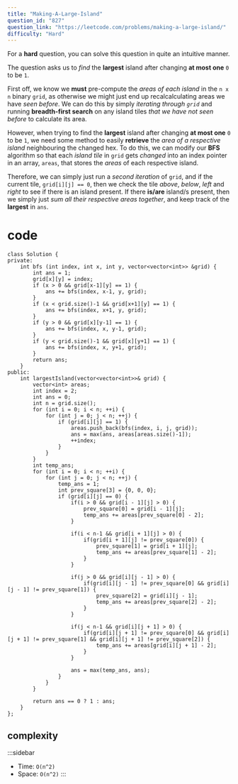 ```yaml
---
title: "Making-A-Large-Island"
question_id: "827"
question_link: "https://leetcode.com/problems/making-a-large-island/"
difficulty: "Hard"
---
```


For a **hard** question, you can solve this question in quite an intuitive manner.

The question asks us to *find* the **largest** island after changing **at most one** `0` to be `1`.

First off, we know we **must** pre-compute the *areas of each island* in the `n x n` binary `grid`,
as otherwise we might just end up recalcalculating areas we have *seen before*.
We can do this by simply *iterating through `grid`* and running **breadth-first search** on any island tiles *that we have not seen before* to calculate its area.

However, when trying to find the **largest** island after changing **at most one** `0` to be `1`,
we need some method to easily **retrieve** the *area of a respective island* neighbouring the changed hex.
To do this, we can modify our **BFS** algorithm so that each *island tile* in `grid` gets *changed* into an index pointer in an array, `areas`,
that stores the *areas* of each respective island.

Therefore, we can simply just run a *second iteration* of `grid`, and if the current tile, `grid[i][j] == 0`,
then we check the tile *above*, *below*, *left* and *right* to see if there is an island present.
If there **is/are** island/s present, then we simply just *sum all their respective areas together*,
and keep track of the **largest** in `ans`.

# cod<span>e</span>

```{.cpp}
class Solution {
private:
    int bfs (int index, int x, int y, vector<vector<int>> &grid) {
        int ans = 1;
        grid[x][y] = index;
        if (x > 0 && grid[x-1][y] == 1) {
            ans += bfs(index, x-1, y, grid);
        }
        if (x < grid.size()-1 && grid[x+1][y] == 1) {
            ans += bfs(index, x+1, y, grid);
        }
        if (y > 0 && grid[x][y-1] == 1) {
            ans += bfs(index, x, y-1, grid);
        }
        if (y < grid.size()-1 && grid[x][y+1] == 1) {
            ans += bfs(index, x, y+1, grid);
        }
        return ans;
    }
public:
    int largestIsland(vector<vector<int>>& grid) {
        vector<int> areas;
        int index = 2;
        int ans = 0;
        int n = grid.size();
        for (int i = 0; i < n; ++i) {
            for (int j = 0; j < n; ++j) {
                if (grid[i][j] == 1) {
                    areas.push_back(bfs(index, i, j, grid));
                    ans = max(ans, areas[areas.size()-1]);
                    ++index;
                }
            }
        }
        int temp_ans;
        for (int i = 0; i < n; ++i) {
            for (int j = 0; j < n; ++j) {
                temp_ans = 1;
                int prev_square[3] = {0, 0, 0};
                if (grid[i][j] == 0) {
                    if(i > 0 && grid[i - 1][j] > 0) {
                        prev_square[0] = grid[i - 1][j];
                        temp_ans += areas[prev_square[0] - 2];
                    }

                    if(i < n-1 && grid[i + 1][j] > 0) {
                        if(grid[i + 1][j] != prev_square[0]) {
                            prev_square[1] = grid[i + 1][j];
                            temp_ans += areas[prev_square[1] - 2];
                        }
                    }

                    if(j > 0 && grid[i][j - 1] > 0) {
                        if(grid[i][j - 1] != prev_square[0] && grid[i][j - 1] != prev_square[1]) {
                            prev_square[2] = grid[i][j - 1];
                            temp_ans += areas[prev_square[2] - 2];
                        }
                    }

                    if(j < n-1 && grid[i][j + 1] > 0) {
                        if(grid[i][j + 1] != prev_square[0] && grid[i][j + 1] != prev_square[1] && grid[i][j + 1] != prev_square[2]) {
                            temp_ans += areas[grid[i][j + 1] - 2];
                        }
                    }

                    ans = max(temp_ans, ans);
                }
            }
        }

        return ans == 0 ? 1 : ans;
    }
};
```

## complexit<span>y</span>

:::sidebar
- Time: `O(n^2)`
- Space: `O(n^2)`
:::
